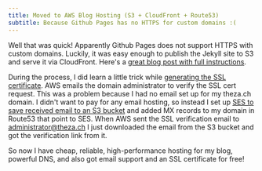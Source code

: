 ```yaml
---
title: Moved to AWS Blog Hosting (S3 + CloudFront + Route53)
subtitle: Because Github Pages has no HTTPS for custom domains :(
---
```


Well that was quick! Apparently Github Pages does not support HTTPS with custom domains. Luckily, it was easy enough to publish the Jekyll site to S3 and serve it via CloudFront. Here's a [great blog post with full instructions](https://olivermak.es/2016/01/aws-tls-certificate-with-jekyll/). 

During the process, I did learn a little trick while [generating the SSL certificate](https://aws.amazon.com/certificate-manager/). AWS emails the domain administrator to verify the SSL cert request. This was a problem because I had no email set up for my theza.ch domain. I didn't want to pay for any email hosting, so instead I set up [SES to save received email to an S3 bucket](http://docs.aws.amazon.com/ses/latest/DeveloperGuide/receiving-email-action-s3.html) and added MX records to my domain in Route53 that point to SES. When AWS sent the SSL verification email to administrator@theza.ch I just downloaded the email from the S3 bucket and got the verification link from it.

So now I have cheap, reliable, high-performance hosting for my blog, powerful DNS, and also got email support and an SSL certificate for free!
